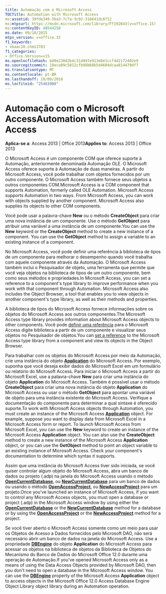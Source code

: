 ```yaml
---
title: Automação com o Microsoft Access
TOCTitle: Automation with Microsoft Access
ms:assetid: 39fde349-3ba3-7c7a-3c92-316641dc8712
ms:mtpsurl: https://msdn.microsoft.com/library/Ff192643(v=office.15)
ms:contentKeyID: 48544258
ms.date: 09/18/2015
mtps_version: v=office.15
f1_keywords:
- vbaac10.chm13783
f1_categories:
- Office.Version=v15
ms.openlocfilehash: bd0e230d2b4c31d497e913e8e1ccf4d2172402e9
ms.sourcegitcommit: 19aca09c5812cfb98b68b5d4604dcaa814479df7
ms.translationtype: MT
ms.contentlocale: pt-BR
ms.lasthandoff: 10/09/2018
ms.locfileid: "25463980"
---
```

# <a name="automation-with-microsoft-access"></a><span data-ttu-id="81008-102">Automação com o Microsoft Access</span><span class="sxs-lookup"><span data-stu-id="81008-102">Automation with Microsoft Access</span></span>


<span data-ttu-id="81008-103">**Aplica-se a**: Access 2013 | Office 2013</span><span class="sxs-lookup"><span data-stu-id="81008-103">**Applies to**: Access 2013 | Office 2013</span></span>

<span data-ttu-id="81008-p101">O Microsoft Access é um componente COM que oferece suporte à Automação, anteriormente denominada Automação OLE. O Microsoft Access oferece suporte à Automação de duas maneiras. A partir do Microsoft Access, você pode trabalhar com objetos fornecidos por um outro componente. O Microsoft Access também fornece seus objetos a outros componentes COM.</span><span class="sxs-lookup"><span data-stu-id="81008-p101">Microsoft Access is a COM component that supports Automation, formerly called OLE Automation. Microsoft Access supports Automation in two ways. From Microsoft Access, you can work with objects supplied by another component. Microsoft Access also supplies its objects to other COM components.</span></span>

<span data-ttu-id="81008-p102">Você pode usar a palavra-chave **New** ou o método **CreateObject** para criar uma nova instância de um componente. Use o método **GetObject** para atribuir uma variável a uma instância de um componente.</span><span class="sxs-lookup"><span data-stu-id="81008-p102">You can use the **New** keyword or the **CreateObject** method to create a new instance of a component. You can use the **GetObject** method to assign a variable to an existing instance of a component.</span></span>

<span data-ttu-id="81008-p103">No Microsoft Access, você pode definir uma referência à biblioteca de tipos de um componente para melhorar o desempenho quando você trabalha com aquele componente através da Automação. O Microsoft Access também inclui o Pesquisador de objeto, uma ferramenta que permite que você veja objetos na biblioteca de tipos de um outro componente, bem como seus métodos e propriedades.</span><span class="sxs-lookup"><span data-stu-id="81008-p103">In Microsoft Access, you can set a reference to a component's type library to improve performance when you work with that component through Automation. Microsoft Access also includes the Object Browser, a tool that enables you to view objects in another component's type library, as well as their methods and properties.</span></span>

<span data-ttu-id="81008-112">A biblioteca de tipos do Microsoft Access fornece informações sobre os objetos do Microsoft Access aos outros componentes.</span><span class="sxs-lookup"><span data-stu-id="81008-112">The Microsoft Access type library provides information about Microsoft Access objects to other components.</span></span> <span data-ttu-id="81008-113">Você pode [definir uma referência](https://msdn.microsoft.com/library/ff194944\(v=office.15\)) para o Microsoft Access digite biblioteca a partir de um componente e visualizar seus objetos no Pesquisador de objetos.</span><span class="sxs-lookup"><span data-stu-id="81008-113">You can [set a reference](https://msdn.microsoft.com/library/ff194944\(v=office.15\)) to the Microsoft Access type library from a component and view its objects in the Object Browser.</span></span>

<span data-ttu-id="81008-p105">Para trabalhar com os objetos do Microsoft Access por meio da Automação, crie uma instância do objeto **[Application](https://msdn.microsoft.com/library/ff821758\(v=office.15\))** do Microsoft Access. Por exemplo, suponha que você deseja exibir dados do Microsoft Excel em um formulário ou relatório do Microsoft Access. Para iniciar o Microsoft Access a partir do Microsoft Excel, use a palavra-chave **New** para criar uma instância do objeto **Application** do Microsoft Access. Também é possível usar o método **CreateObject** para criar uma nova instância do objeto **Application** do Microsoft Access ou usar o método **GetObject** para apontar uma variável de objeto para uma instância existente do Microsoft Access. Verifique a documentação do componente para determinar a qual sintaxe é oferecido suporte.</span><span class="sxs-lookup"><span data-stu-id="81008-p105">To work with Microsoft Access objects through Automation, you must create an instance of the Microsoft Access **[Application](https://msdn.microsoft.com/library/ff821758\(v=office.15\))** object. For example, suppose you want to display data from Microsoft Excel in a Microsoft Access form or report. To launch Microsoft Access from Microsoft Excel, you can use the **New** keyword to create an instance of the Microsoft Access **Application** object. You can also use the **CreateObject** method to create a new instance of the Microsoft Access **Application** object, or you can use the **GetObject** method to point an object variable to an existing instance of Microsoft Access. Check your component's documentation to determine which syntax it supports.</span></span>

<span data-ttu-id="81008-119">Assim que uma instância do Microsoft Access tiver sido iniciada, se você quiser controlar algum objeto do Microsoft Access, abra um banco de dados ou projeto (.adp) na janela do Microsoft Access usando o método **[OpenCurrentDatabase](https://msdn.microsoft.com/library/ff837226\(v=office.15\))**, ou **[NewCurrentDatabase](https://msdn.microsoft.com/library/ff195271\(v=office.15\))** para um banco de dados ou usando o método **[OpenAccessProject](https://msdn.microsoft.com/library/ff837249\(v=office.15\))**, ou **[NewAccessProject](https://msdn.microsoft.com/library/ff835758\(v=office.15\))** para um projeto.</span><span class="sxs-lookup"><span data-stu-id="81008-119">Once you've launched an instance of Microsoft Access, if you want to control any Microsoft Access objects, you must open a database or project (.adp) in the Microsoft Access window by using either the **[OpenCurrentDatabase](https://msdn.microsoft.com/library/ff837226\(v=office.15\))** or the **[NewCurrentDatabase](https://msdn.microsoft.com/library/ff195271\(v=office.15\))** method for a database or by using the **[OpenAccessProject](https://msdn.microsoft.com/library/ff837249\(v=office.15\))** or the **[NewAccessProject](https://msdn.microsoft.com/library/ff835758\(v=office.15\))** method for a project.</span></span>

<span data-ttu-id="81008-p106">Se você tiver aberto o Microsoft Access somente como um meio para usar os Objetos de Acesso a Dados fornecidos pelo Microsoft DAO, não será necessário abrir um banco de dados na janela do Microsoft Access. Use a propriedade **[DBEngine](https://msdn.microsoft.com/library/ff821724\(v=office.15\))** do objeto **Application** do Microsoft Access para acessar os objetos na biblioteca de objetos da Biblioteca de Objetos do Mecanismo do Banco de Dados do Microsoft Office 12.0 durante uma operação de Automação.</span><span class="sxs-lookup"><span data-stu-id="81008-p106">If you've opened Microsoft Access only as a means of using the Data Access Objects provided by Microsoft DAO, then you don't need to open a database in the Microsoft Access window. You can use the **[DBEngine](https://msdn.microsoft.com/library/ff821724\(v=office.15\))** property of the Microsoft Access **Application** object to access objects in the Microsoft Office 12.0 Access Database Engine Object Library object library during an Automation operation.</span></span>

